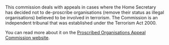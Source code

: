 This commission deals with appeals in cases where the Home Secretary has decided not to de-proscribe organisations (remove their status as illegal organisations) believed to be involved in terrorism. The Commission is an independent tribunal that was established under the Terrorism Act 2000.

You can read more about it on the [Proscribed Organisations Appeal Commission website](https://www.gov.uk/guidance/appeal-against-a-ban-on-your-organisation).

